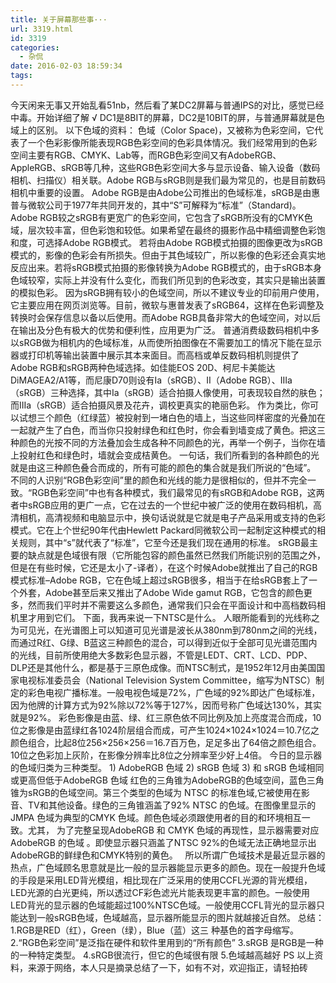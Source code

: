 ```yaml
---
title: 关于屏幕那些事···
url: 3319.html
id: 3319
categories:
  - 杂侃
date: 2016-02-03 18:59:34
tags:
---
```


今天闲来无事又开始乱看51nb，然后看了某DC2屏幕与普通IPS的对比，感觉已经中毒。开始详细了解 √ DC1是8BIT的屏幕，DC2是10BIT的屏，与普通屏幕就是色域上的区别。 以下色域的资料： 色域（Color Space)，又被称为色彩空间，它代表了一个色彩影像所能表现RGB色彩空间的色彩具体情况。我们经常用到的色彩空间主要有RGB、CMYK、Lab等，而RGB色彩空间又有AdobeRGB、AppleRGB、sRGB等几种，这些RGB色彩空间大多与显示设备、输入设备（数码相机、扫描仪）相关联。Adobe RGB与sRGB则是我们最为常见的，也是目前数码相机中重要的设置。 Adobe RGB是由Adobe公司推出的色域标准，sRGB是由惠普与微软公司于1977年共同开发的，其中“S”可解释为“标准”（Standard)。Adobe RGB较之sRGB有更宽广的色彩空间，它包含了sRGB所没有的CMYK色域，层次较丰富，但色彩饱和较低。如果希望在最终的摄影作品中精细调整色彩饱和度，可选择Adobe RGB模式。 若将由Adobe RGB模式拍摄的图像更改为sRGB模式的，影像的色彩会有所损失。但由于其色域较广，所以影像的色彩还会真实地反应出来。若将sRGB模式拍摄的影像转换为Adobe RGB模式的，由于sRGB本身色域较窄，实际上并没有什么变化，而我们所见到的色彩改变，其实只是输出装置的模拟色彩。 因为sRGB拥有较小的色域空间，所以不建议专业的印前用户使用，它主要应用在网页浏览等。目前，微软与惠普发表了sRGB64，这样在色彩调整及转换时会保存信息以备以后使用。而Adobe RGB具备非常大的色域空间，对以后在输出及分色有极大的优势和便利性，应用更为广泛。 普通消费级数码相机中多以sRGB做为相机内的色域标准，从而使所拍图像在不需要加工的情况下能在显示器或打印机等输出装置中展示其本来面目。而高档或单反数码相机则提供了Adobe RGB和sRGB两种色域选择。如佳能EOS 20D、柯尼卡美能达DiMAGEA2/A1等，而尼康D70则设有Ia（sRGB）、II（Adobe RGB）、IIIa（sRGB）三种选择，其中Ia（sRGB）适合拍摄人像使用，可表现较自然的肤色；而IIIa（sRGB）适合拍摄风景及花卉，调校更真实的艳丽色彩。 作为类比，你可以试想三个颜色（红绿蓝）被投射到一堵白色的墙上，当这些同样密度的光叠加在一起就产生了白色，而当你只投射绿色和红色时，你会看到墙变成了黄色。把这三种颜色的光按不同的方法叠加会生成各种不同颜色的光，再举一个例子，当你在墙上投射红色和绿色时，墙就会变成桔黄色。 一句话，我们所看到的各种颜色的光就是由这三种颜色叠合而成的，所有可能的颜色的集合就是我们所说的“色域”。 不同的人识别“RGB色彩空间”里的颜色和光线的能力是很相似的，但并不完全一致。“RGB色彩空间”中也有各种模式，我们最常见的有sRGB和Adobe RGB，这两者中sRGB应用的更广一点，它在过去的一个世纪中被广泛的使用在数码相机，高清相机，高清视频和电脑显示中，换句话说就是它就是电子产品采用或支持的色彩模式。它在上个世纪90年代由Hewlett Packard同微软公司一起制定这种模式的相关规则，其中“s”就代表了“标准”，它至今还是我们现在通用的标准。 sRGB最主要的缺点就是色域很有限（它所能包容的颜色虽然已然我们所能识别的范围之外，但是在有些时候，它还是太小了-译者），在这个时候Adobe就推出了自己的RGB模式标准–Adobe RGB，它在色域上超过sRGB很多，相当于在给sRGB套上了一个外套，Adobe甚至后来又推出了Adobe Wide gamut RGB，它包含的颜色更多，然而我们平时并不需要这么多颜色，通常我们只会在平面设计和中高档数码相机里才用到它们。 下面，我再来说一下NTSC是什么。 人眼所能看到的光线称之为可见光，在光谱图上可以知道可见光谱是波长从380nm到780nm之间的光线，而通过R红、G绿、B蓝这三种颜色的混合，可以得到近似于全部可见光谱范围内的光线，目前所使用绝大多数彩色显示器，不管是LEDT、CRT、LCD、PDP、DLP还是其他什么，都是基于三原色成像。而NTSC制式，是1952年12月由美国国家电视标准委员会（National Television System Committee，缩写为NTSC）制定的彩色电视广播标准。一般电视色域是72%，广色域的92%即达广色域标准，因为他牌的计算方式为92%除以72%等于127%，因而号称广色域达130%，其实就是92%。 彩色影像是由蓝、绿、红三原色依不同比例及加上亮度混合而成，10位之影像是由蓝绿红各1024阶层组合而成，可产生1024×1024×1024＝10.7亿之颜色组合，比起8位256×256×256＝16.7百万色，足足多出了64倍之颜色组合。10位之色彩加上灰阶，在影像分辨率比8位之分辨率至少好上4倍。 今日的显示器的色域归类为三种类型。 1) AdobeRGB 色域 2) sRGB 色域 3) 和 sRGB 色域相同或更高但低于AdobeRGB 色域 红色的三角锥为AdobeRGB的色域空间，蓝色三角锥为sRGB的色域空间。第三个类型的色域为 NTSC 的标准色域,它被使用在影音、TV和其他设备。绿色的三角锥涵盖了92% NTSC 的色域。在图像里显示的 JMPA 色域为典型的CMYK 色域。颜色色域必须跟使用者的目的和环境相互一致。尤其， 为了完整呈现AdobeRGB 和 CMYK 色域的再现性，显示器需要对应 AdobeRGB 的色域 。即使显示器只涵盖了NTSC 92%的色域无法正确地显示出AdobeRGB的鲜绿色和CMYK特别的黄色。   所以所谓广色域技术是最近显示器的热点，广色域顾名思意就是比一般的显示器能显示更多的颜色。现在一般提升色域的手段是采用LED背光模组，相比现在广泛采用的使用CCFL光源的背光模组，LED光源的白光更纯，所以透过CF彩色滤光片能表现更丰富的颜色。一般使用LED背光的显示器的色域能超过100%NTSC色域。一般使用CCFL背光的显示器只能达到一般sRGB色域，色域越高，显示器所能显示的图片就越接近自然。 总结： 1.RGB是RED（红），Green（绿），Blue（蓝）这三 种基色的首字母缩写。 2.“RGB色彩空间”是泛指在硬件和软件里用到的“所有颜色” 3.sRGB 是RGB是一种的一种特定类型。 4.sRGB很流行，但它的色域很有限 5.色域越高越好 PS 以上资料，来源于网络，本人只是摘录总结了一下，如有不对，欢迎指正，请轻拍砖